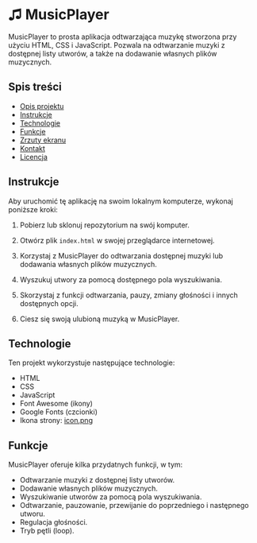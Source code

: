 # ♫ MusicPlayer

MusicPlayer to prosta aplikacja odtwarzająca muzykę stworzona przy użyciu HTML, CSS i JavaScript. Pozwala na odtwarzanie muzyki z dostępnej listy utworów, a także na dodawanie własnych plików muzycznych.

## Spis treści

- [Opis projektu](#musicplayer)
- [Instrukcje](#instrukcje)
- [Technologie](#technologie)
- [Funkcje](#funkcje)
- [Zrzuty ekranu](#zrzuty-ekranu)
- [Kontakt](#kontakt)
- [Licencja](#licencja)

## Instrukcje

Aby uruchomić tę aplikację na swoim lokalnym komputerze, wykonaj poniższe kroki:

1. Pobierz lub sklonuj repozytorium na swój komputer.

2. Otwórz plik `index.html` w swojej przeglądarce internetowej.

3. Korzystaj z MusicPlayer do odtwarzania dostępnej muzyki lub dodawania własnych plików muzycznych.

4. Wyszukuj utwory za pomocą dostępnego pola wyszukiwania.

5. Skorzystaj z funkcji odtwarzania, pauzy, zmiany głośności i innych dostępnych opcji.

6. Ciesz się swoją ulubioną muzyką w MusicPlayer.

## Technologie

Ten projekt wykorzystuje następujące technologie:

- HTML
- CSS
- JavaScript
- Font Awesome (ikony)
- Google Fonts (czcionki)
- Ikona strony: [icon.png](icon.png)

## Funkcje

MusicPlayer oferuje kilka przydatnych funkcji, w tym:

- Odtwarzanie muzyki z dostępnej listy utworów.
- Dodawanie własnych plików muzycznych.
- Wyszukiwanie utworów za pomocą pola wyszukiwania.
- Odtwarzanie, pauzowanie, przewijanie do poprzedniego i następnego utworu.
- Regulacja głośności.
- Tryb pętli (loop).


